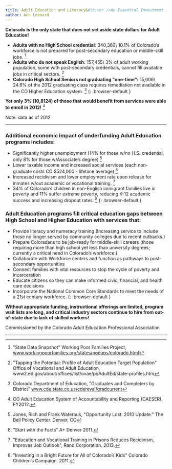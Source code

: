 ```yaml
---
title: Adult Education and Literacy&#58;<br />An Essential Investment in Colorado in 2014
author: Ann Leonard
---
```

**Colorado is the only state that does not set aside state dollars for Adult Education!**

  * **Adults with no High School credential:** 340,360\\
  10.1% of Colorado’s workforce is not prepared for post-secondary education or middle-skill jobs. [^1]
  * **Adults who do not speak English:** 157,455\\
  3% of adult working population, some with post-secondary credentials, cannot fill available jobs in critical sectors. [^2]
  * **Colorado High School Seniors not graduating "one-time":** 15,006\\
  24.6% of the 2012 graduating class requires remediation not available in the CO Higher Education system. [^3]
  {: .browser-default }

**Yet only 3% (10,8124) of those that would benefit from services were able to enroll in 2012!** [^4]

Note:  data as of 2012

-----

### Additional economic impact of underfunding Adult Education programs includes:

  * Significantly higher unemployment (14% for those w/no H.S. credential, only 8% for those w/Associate’s degree) [^5]
  * Lower taxable income and increased social services (each non-graduate costs CO $524,000 - lifetime average) [^6]
  * Increased recidivism and lower employment rate upon release for inmates w/out academic or vocational training. [^7]
  * 34% of Colorado’s children in non-English immigrant families live in poverty and 11% suffer extreme poverty, reducing K-12 academic success and increasing dropout rates. [^8]
  {: .browser-default }

### Adult Education programs fill critical education gaps between High School and Higher Education with services that:

  * Provide literacy and numeracy training (Increasing service to include those no longer served by community colleges due to recent cutbacks.)
  * Prepare Coloradans to be job-ready for middle-skill careers (those requiring more than high school yet less than university degrees; currently a critical need in Colorado’s workforce.)
  * Collaborate with Workforce centers and function as pathways to post-secondary opportunities
  * Connect families with vital resources to stop the cycle of poverty and incarceration
  * Educate citizens so they can make informed civic, financial, and health care decisions
  * Incorporate the National Common Core Standards to meet the needs of a 21st century workforce.
  {: .browser-default }
  
**Without appropriate funding, instructional offerings are limited, program wait lists are long, and critical industry sectors continue to hire from out-of-state due to lack of skilled workers!**

Commissioned by the Colorado Adult Education Professional Association

-----

[^1]: "State Data Snapshot" Working Poor Families Project, www.workingpoorfamilies.org/states/popups/colorado.html
[^2]: "Tapping the Potential: Profile of Adult Education Target Population" Office of Vocational and Adult Education, www2.ed.gov/about/offices/list/ovae/pi/AdultEd/state-profiles.htm
[^3]: Colorado Department of Education, "Graduates and Completers by District" www.cde.state.co.us/cdereval/gradcurrent
[^4]: CO Adult Education System of Accountability and Reporting (CAESER), FY2012.
[^5]: Jones, Rich and Frank Waterous, "Opportunity Lost: 2010 Update." The Bell Policy Center. Denver, CO
[^6]: "Start with the Facts" A+ Denver 2011.
[^7]: "Education and Vocational Training in Prisons Reduces Recidivism, Improves Job Outlook", Rand Corporation. 2013.
[^8]: "Investing in a Bright Future for All of Colorado’s Kids" Colorado Children’s Campaign. 2011.